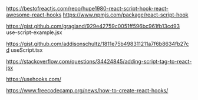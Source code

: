 https://bestofreactjs.com/repo/hupe1980-react-script-hook-react-awesome-react-hooks
https://www.npmjs.com/package/react-script-hook

https://gist.github.com/gragland/929e42759c0051ff596bc961fb13cd93
use-script-example.jsx

https://gist.github.com/addisonschultz/1811e75b498311211a7f6b8634fb27cd
useScript.tsx

https://stackoverflow.com/questions/34424845/adding-script-tag-to-react-jsx

https://usehooks.com/

https://www.freecodecamp.org/news/how-to-create-react-hooks/










